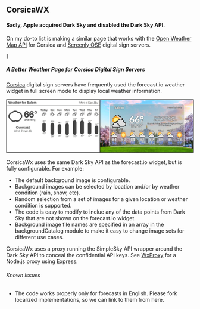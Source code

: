 ## CorsicaWX
 


####    Sadly, Apple acquired Dark Sky and disabled the Dark Sky API.
		
On my do-to list is making a similar page that works with the [Open Weather Map API](https://openweathermap.org/api) 
for Corsica and [Screenly OSE](https://www.screenly.io/) digital sign servers.

	|

##### A Better Weather Page for Corsica Digital Sign Servers 


[Corsica](https://github.com/mozilla/corsica-cli) digital sign servers have frequently used the forecast.io weather widget in full screen mode to display local weather information.  

![Sample Images](https://raw.githubusercontent.com/RAMilewski/CorsicaWx/master/images/CorsicaWxSample.png)



CorsicaWx uses the same Dark Sky API as the forecast.io widget, but is fully configurable.  For example:

  * The default background image is configurable.
  * Background images can be selected by location and/or by weather condition (rain, snow, etc).
  * Random selection from a set of images for a given location or weather condition is supported.
  * The code is easy to modify to inclue any of the data points from Dark Sky that are not shown on the forecast.io widget.
  * Background image file names are specified in an array in the backgroundCatalog module to make it easy to change image sets for different use cases.

CorsicaWx uses a proxy running the SimpleSky API wrapper around the Dark Sky API to conceal the confidential API keys.   See [WxProxy](https://github.com/RAMilewski/WxProxy) for a Node.js proxy using Express. 

###### Known Issues
  * The code works properly only for forecasts in English. Please fork localized implementations, so we can link to them from here.
    


  







